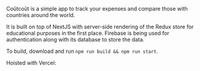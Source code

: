 Coûtcoût is a simple app to track your expenses and compare those with countries around the world.

It is built on top of NextJS with server-side rendering of the Redux store
for educational purposes in the first place.
Firebase is being used for authentication along with its database to store the data.

To build, download and run `npm run build && npm run start`.

Hoisted with Vercel:

